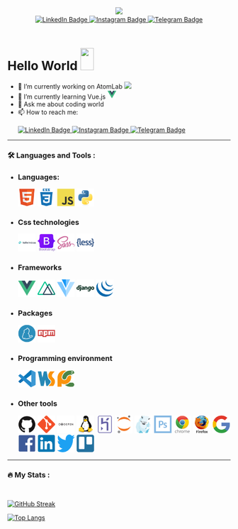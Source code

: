 <div id="header" align="center">
  <img src="https://media.giphy.com/media/gjrYDwbjnK8x36xZIO/giphy.gif" width="500"/>
</div>

<div id="badges" align="center">
  <a target="_blank" href='https://www.linkedin.com/in/murodjon-umarov-90750321a/'>
    <img src="https://img.shields.io/badge/LinkedIn-blue?style=for-the-badge&logo=linkedin&logoColor=white" alt="LinkedIn Badge"/>
  </a>
  <a target="_blank" href='https://instagram.com/murodjon.2559'>
    <img src="https://img.shields.io/badge/Instagram-red?style=for-the-badge&logo=instagram&logoColor=white" alt="Instagram Badge"/>
  </a>
  <a target="_blank" href='https://t.me/murodjon2559'>
    <img src="https://img.shields.io/badge/Telegram-blue?style=for-the-badge&logo=telegram&logoColor=white" alt="Telegram Badge"/>
  </a>
 </div>
 <div align="center">
   <img src="https://komarev.com/ghpvc/?username=murodjon-umar0v&style=flat-square&color=blue" alt=""/>
</div>

<h1>
  Hello World
  <img src="https://media.giphy.com/media/hvRJCLFzcasrR4ia7z/giphy.gif" width="30px" height="50px" />
</h1>


- 🔭 I’m currently working on AtomLab <img src="https://media.giphy.com/media/WUlplcMpOCEmTGBtBW/giphy.gif" width="30">
- 🌱 I’m currently learning Vue.js 
  <img src="https://github.com/devicons/devicon/blob/master/icons/vuejs/vuejs-original.svg" width="20" height="20" />
- 💬 Ask me about coding world
- 📫 How to reach me: 
    <br><br>
    <a target="_blank" href='https://www.linkedin.com/in/murodjon-umarov-90750321a/'>
      <img src="https://img.shields.io/badge/LinkedIn-blue?style=for-the-badge&logo=linkedin&logoColor=white" alt="LinkedIn Badge"/>
    </a>
    <a target="_blank" href='https://instagram.com/murodjon.2559'>
      <img src="https://img.shields.io/badge/Instagram-red?style=for-the-badge&logo=instagram&logoColor=white" alt="Instagram Badge"/>
    </a>
    <a target="_blank" href='https://t.me/murodjon2559'>
      <img src="https://img.shields.io/badge/Telegram-blue?style=for-the-badge&logo=telegram&logoColor=white" alt="Telegram Badge"/>
    </a>


---

### :hammer_and_wrench: Languages and Tools :

<div>
  <ul>
    <li>
      <h3>Languages:</h3>
      <img src="https://github.com/devicons/devicon/blob/master/icons/html5/html5-original.svg" title="HTML5" width="40" height="40"/>
      <img src="https://github.com/devicons/devicon/blob/master/icons/css3/css3-plain-wordmark.svg"  title="CSS3" width="40" height="40"/>
      <img src="https://github.com/devicons/devicon/blob/master/icons/javascript/javascript-original.svg" title="JavaScript" width="40" height="40"/>
      <img src="https://github.com/devicons/devicon/blob/master/icons/python/python-original.svg" width="40" height="40" />
    </li>
    <li>
      <h3>Css technologies</h3>
      <img src="https://github.com/devicons/devicon/blob/master/icons/tailwindcss/tailwindcss-original-wordmark.svg" width="40" height="40" />
      <img src="https://github.com/devicons/devicon/blob/master/icons/bootstrap/bootstrap-original-wordmark.svg" width="40" height="40" />
      <img src="https://github.com/devicons/devicon/blob/master/icons/sass/sass-original.svg" width="40" height="40" />
      <img src="https://github.com/devicons/devicon/blob/master/icons/less/less-plain-wordmark.svg" width="40" height="40" />      
    </li>
    <li>
      <h3>Frameworks</h3>
        <img src="https://github.com/devicons/devicon/blob/master/icons/vuejs/vuejs-original.svg" width="40" height="40" />
        <img src="https://github.com/devicons/devicon/blob/master/icons/nuxtjs/nuxtjs-original.svg" width="40" height="40" />
        <img src="https://github.com/devicons/devicon/blob/master/icons/vuetify/vuetify-original.svg" width="40" height="40" />
        <img src="https://github.com/devicons/devicon/blob/master/icons/django/django-plain-wordmark.svg" width="40" height="40" />
        <img src="https://github.com/devicons/devicon/blob/master/icons/jquery/jquery-original.svg" width="40" height="40" />
    </li>
    <li>
      <h3>Packages</h3>
      <img src="https://github.com/devicons/devicon/blob/master/icons/yarn/yarn-original.svg" width="40" height="40" />
      <img src="https://github.com/devicons/devicon/blob/master/icons/npm/npm-original-wordmark.svg" width="40" height="40" />
    </li>
    <li>
      <h3>Programming environment</h3>
      <img src="https://github.com/devicons/devicon/blob/master/icons/vscode/vscode-original.svg" width="40" height="40" />
      <img src="https://github.com/devicons/devicon/blob/master/icons/webstorm/webstorm-original.svg" width="40" height="40" />
      <img src="https://github.com/devicons/devicon/blob/master/icons/pycharm/pycharm-original.svg" width="40" height="40" />
    </li>
    <li>
      <h3>Other tools</h3>
      <img src="https://github.com/devicons/devicon/blob/master/icons/github/github-original.svg" width="40" height="40" />
      <img src="https://github.com/devicons/devicon/blob/master/icons/git/git-original.svg" width="40" height="40" />
      <img src="https://github.com/devicons/devicon/blob/master/icons/codepen/codepen-original-wordmark.svg" width="40" height="40" />
      <img src="https://github.com/devicons/devicon/blob/master/icons/linux/linux-original.svg" width="40" height="40" />
      <img src="https://github.com/devicons/devicon/blob/master/icons/heroku/heroku-original.svg" width="40" height="40" />
      <img src="https://github.com/devicons/devicon/blob/master/icons/jupyter/jupyter-original.svg" width="40" height="40" />
      <img src="https://github.com/devicons/devicon/blob/master/icons/foundation/foundation-original.svg" width="40" height="40" />
      <img src="https://github.com/devicons/devicon/blob/master/icons/photoshop/photoshop-line.svg" width="40" height="40" />
      <img src="https://github.com/devicons/devicon/blob/master/icons/chrome/chrome-original-wordmark.svg" width="40" height="40" />
      <img src="https://github.com/devicons/devicon/blob/master/icons/firefox/firefox-original-wordmark.svg" width="40" height="40" />
      <img src="https://github.com/devicons/devicon/blob/master/icons/google/google-original.svg" width="40" height="40" />
      <img src="https://github.com/devicons/devicon/blob/master/icons/facebook/facebook-original.svg" width="40" height="40" />
      <img src="https://github.com/devicons/devicon/blob/master/icons/linkedin/linkedin-original.svg" width="40" height="40" />
      <img src="https://github.com/devicons/devicon/blob/master/icons/twitter/twitter-original.svg" width="40" height="40" />
      <img src="https://github.com/devicons/devicon/blob/master/icons/trello/trello-plain.svg" width="40" height="40" />
    </li>
  </ul>
   
</div>

---


<!--   GitHub stats graph -->
<!-- ### 📈 GitHub Activity Graph: -->
<!-- [![murodjon-umar0v's github activity graph](https://activity-graph.herokuapp.com/graph?username=murodjon-umar0v&theme=react-dark)](https://github.com/murodjon-umar0v/github-readme-activity-graph)  -->


### :fire: My Stats :

<!-- https://github-readme-streak-stats.herokuapp.com/?user=murodjon-umar0v --> <br>

[![GitHub Streak](http://github-readme-streak-stats.herokuapp.com?user=murodjon-umar0v&theme=dark&background=000000)](https://git.io/streak-stats)

<!-- [![Top Langs](https://github-readme-stats.vercel.app/api/top-langs/?username=murodjon-umar0v)](https://github.com/anuraghazra/github-readme-stats) -->

[![Top Langs](https://github-readme-stats.vercel.app/api/top-langs/?username=murodjon-umar0v&layout=compact&theme=vision-friendly-dark)](https://github.com/anuraghazra/github-readme-stats)


<!-- ### :writing_hand: Blog Posts : -->



        
<!-- BLOG-POST-LIST:START -->
  
<!-- BLOG-POST-LIST:END -->
    

